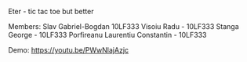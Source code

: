 Eter - tic tac toe but better

Members:
Slav Gabriel-Bogdan 10LF333
Visoiu Radu - 10LF333
Stanga George - 10LF333
Porfireanu Laurentiu Constantin - 10LF333

Demo: https://youtu.be/PWwNlajAzjc
